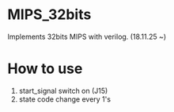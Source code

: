 # MIPS_32bits
Implements 32bits MIPS with verilog. (18.11.25 ~)

# How to use
1. start_signal switch on (J15)
2. state code change every 1's
